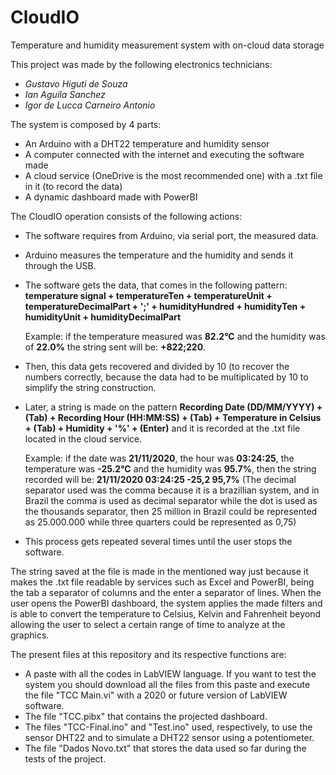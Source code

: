 # CloudIO
Temperature and humidity measurement system with on-cloud data storage

This project was made by the following electronics technicians:
  - <i>Gustavo Higuti de Souza</i>
  - <i>Ian Aguila Sanchez</i>
  - <i>Igor de Lucca Carneiro Antonio</i>

The system is composed by 4 parts:
  - An Arduino with a DHT22 temperature and humidity sensor
  - A computer connected with the internet and executing the software made
  - A cloud service (OneDrive is the most recommended one) with a .txt file in it (to record the data)
  - A dynamic dashboard made with PowerBI

The CloudIO operation consists of the following actions:
  - The software requires from Arduino, via serial port, the measured data.
  - Arduino measures the temperature and the humidity and sends it through the USB.
  - The software gets the data, that comes in the following pattern:
    <b>temperature signal + temperatureTen + temperatureUnit + temperatureDecimalPart + ';' + humidityHundred + humidityTen + humidityUnit + humidityDecimalPart</b>
    
    Example: if the temperature measured was <b>82.2°C</b> and the humidity was of <b>22.0%</b> the string sent will be: <b>+822;220</b>.
  - Then, this data gets recovered and divided by 10 (to recover the numbers correctly, because the data had to be multiplicated by 10 to simplify the string construction.
  - Later, a string is made on the pattern <b>Recording Date (DD/MM/YYYY) + (Tab) + Recording Hour (HH:MM:SS) + (Tab) + Temperature in Celsius + (Tab) + Humidity + '%' + (Enter)</b> and it is recorded at the .txt file located in the cloud service.
    
    Example: if the date was <b>21/11/2020</b>, the hour was <b>03:24:25</b>, the temperature was <b>-25.2°C</b> and the humidity was <b>95.7%</b>, then the string recorded will   be:
    <b>21/11/2020 03:24:25  -25,2 95,7%</b> (The decimal separator used was the comma because it is a brazillian system, and in Brazil the comma is used as decimal separator while the dot is used as the thousands separator, then 25 million in Brazil could be represented as 25.000.000 while three quarters could be represented as 0,75)
  - This process gets repeated several times until the user stops the software.
  
  The string saved at the file is made in the mentioned way just because it makes the .txt file readable by services such as Excel and PowerBI, being the tab a separator of columns and the enter a separator of lines.
  When the user opens the PowerBI dashboard, the system applies the made filters and is able to convert the temperature to Celsius, Kelvin and Fahrenheit beyond allowing the user to select a certain range of time to analyze at the graphics.
  
The present files at this repository and its respective functions are:
  - A paste with all the codes in LabVIEW language. If you want to test the system you should download all the files from this paste and execute the file "TCC Main.vi" with a 2020 or future version of LabVIEW software.
  - The file "TCC.pibx" that contains the projected dashboard.
  - The files "TCC-Final.ino" and "Test.ino" used, respectively, to use the sensor DHT22 and to simulate a DHT22 sensor using a potentiometer.
  - The file "Dados Novo.txt" that stores the data used so far during the tests of the project.
  

